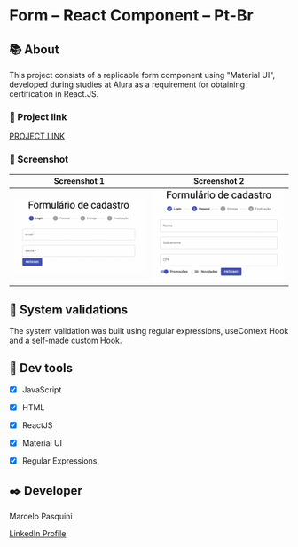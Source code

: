 # Form – React Component – Pt-Br


## 📚 About

This project consists of a replicable form component using "Material UI", developed during studies at Alura as a requirement for obtaining certification in React.JS.


### 📱 Project link

[PROJECT LINK](https://mpasquini-react-form-material-ui.netlify.app/)


### 📸 Screenshot

Screenshot 1             |  Screenshot 2   
:-------------------------:|:-------------------------: 
![Screenshot1](https://github.com/MarceloPasquiniB/react-form-component-material-ui-pt-br/blob/master/ScreenShots/ScreenShot-1.png?raw=true)  |  ![Screenshot2](https://github.com/MarceloPasquiniB/react-form-component-material-ui-pt-br/blob/master/ScreenShots/ScreenShot-2.png?raw=true)


## 🚫 System validations

The system validation was built using regular expressions, useContext Hook and a self-made custom Hook.


## 🔧 Dev tools

-	[X] JavaScript
-	[X] HTML
-	[X] ReactJS 
-	[X] Material UI
-   [X] Regular Expressions


## ✒️ Developer

Marcelo Pasquini

[LinkedIn Profile](https://www.linkedin.com/in/mpbrazil/)

